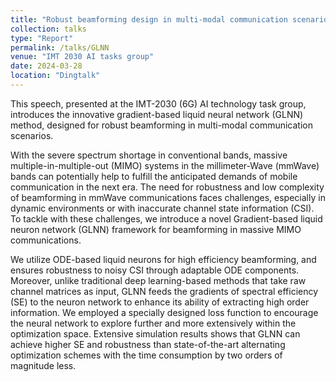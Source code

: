 ```yaml
---
title: "Robust beamforming design in multi-modal communication scenarios empowered by liquid neural network"
collection: talks
type: "Report"
permalink: /talks/GLNN
venue: "IMT 2030 AI tasks group"
date: 2024-03-28
location: "Dingtalk"
---
```


This speech, presented at the IMT-2030 (6G) AI technology task group, introduces the innovative gradient-based liquid neural network (GLNN) method, designed for robust beamforming in  multi-modal communication scenarios.

With the severe spectrum shortage in conventional bands, massive multiple-in-multiple-out (MIMO) systems in the millimeter-Wave (mmWave) bands can potentially help to fulfill the anticipated demands of mobile communication in the next era.
The need for robustness and low complexity of beamforming in mmWave communications faces challenges, especially in dynamic environments or with inaccurate channel state information (CSI). 
To tackle with these challenges, we introduce a novel Gradient-based liquid neuron network (GLNN) framework for beamforming in massive MIMO communications.

We utilize ODE-based liquid neurons for high efficiency beamforming, and ensures robustness to noisy CSI through adaptable ODE components. 
Moreover, unlike traditional deep learning-based methods that take raw channel matrices as input, GLNN feeds the gradients of spectral efficiency (SE) to the neuron network to enhance its ability of extracting high order information. 
We employed a specially designed loss function to encourage the neural network to explore further and more extensively within the optimization space.
Extensive simulation results shows that GLNN can achieve higher SE and robustness than state-of-the-art alternating optimization schemes with the time consumption by two orders of magnitude less.

